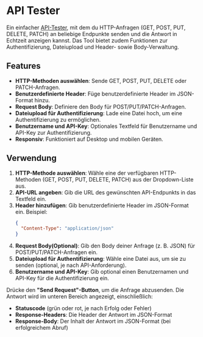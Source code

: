 # API Tester

Ein einfacher [API-Tester](https://erikdevelopment.github.io/API-Test-Tool/), mit dem du HTTP-Anfragen (GET, POST, PUT, DELETE, PATCH) an beliebige Endpunkte senden und die Antwort in Echtzeit anzeigen kannst. Das Tool bietet zudem Funktionen zur Authentifizierung, Dateiupload und Header- sowie Body-Verwaltung.

## Features

- **HTTP-Methoden auswählen**: Sende GET, POST, PUT, DELETE oder PATCH-Anfragen.
- **Benutzerdefinierte Header**: Füge benutzerdefinierte Header im JSON-Format hinzu.
- **Request Body**: Definiere den Body für POST/PUT/PATCH-Anfragen.
- **Dateiupload für Authentifizierung**: Lade eine Datei hoch, um eine Authentifizierung zu ermöglichen.
- **Benutzername und API-Key**: Optionales Textfeld für Benutzername und API-Key zur Authentifizierung.
- **Responsiv**: Funktioniert auf Desktop und mobilen Geräten.

## Verwendung

1. **HTTP-Methode auswählen**: Wähle eine der verfügbaren HTTP-Methoden (GET, POST, PUT, DELETE, PATCH) aus der Dropdown-Liste aus.
2. **API-URL angeben**: Gib die URL des gewünschten API-Endpunkts in das Textfeld ein.
3. **Header hinzufügen**: Gib benutzerdefinierte Header im JSON-Format ein. Beispiel:
   ```json
   {
     "Content-Type": "application/json"
   }
   ```
4. **Request Body(Optional)**: Gib den Body deiner Anfrage (z. B. JSON) für POST/PUT/PATCH-Anfragen ein.
5. **Dateiupload für Authentifizierung**: Wähle eine Datei aus, um sie zu senden (optional, je nach API-Anforderung).
6. **Benutzername und API-Key**: Gib optional einen Benutzernamen und API-Key für die Authentifizierung ein.

Drücke den **"Send Request"-Button**, um die Anfrage abzusenden. Die Antwort wird im unteren Bereich angezeigt, einschließlich:

- **Statuscode** (grün oder rot, je nach Erfolg oder Fehler)
- **Response-Headers**: Die Header der Antwort im JSON-Format
- **Response-Body**: Der Inhalt der Antwort im JSON-Format (bei erfolgreichem Abruf)

